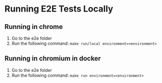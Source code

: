 # Running E2E Tests Locally

## Running in chrome

1.  Go to the e2e folder
2.  Run the following command: `make run/local environment=<environment>`

## Running in chromium in docker

1.  Go to the e2e folder
2.  Run the following command: `make run environment=<environment>`
